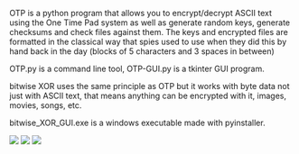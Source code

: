 OTP is a python program that allows you to encrypt/decrypt ASCII text using the One Time Pad system as well as generate random keys, generate checksums and check files against them. The keys and encrypted files are formatted in the classical way that spies used to use when they did this by hand back in the day (blocks of 5 characters and 3 spaces in between)

OTP.py is a command line tool, OTP-GUI.py is a tkinter GUI program.

bitwise XOR uses the same principle as OTP but it works with byte data not just with ASCII text, that means anything can be encrypted with it, images, movies, songs, etc.

bitwise_XOR_GUI.exe is a windows executable made with pyinstaller.

![](https://git.kiiro.dev/asa/encryption-algorithms/raw/branch/main/images/Screenshot%202022-04-15%20204029.png)
![](https://git.kiiro.dev/asa/encryption-algorithms/raw/branch/main/images/Screenshot%202022-04-15%20204526.png)
![](https://git.kiiro.dev/asa/encryption-algorithms/raw/branch/main/images/Screenshot%202022-04-15%20204609.png)